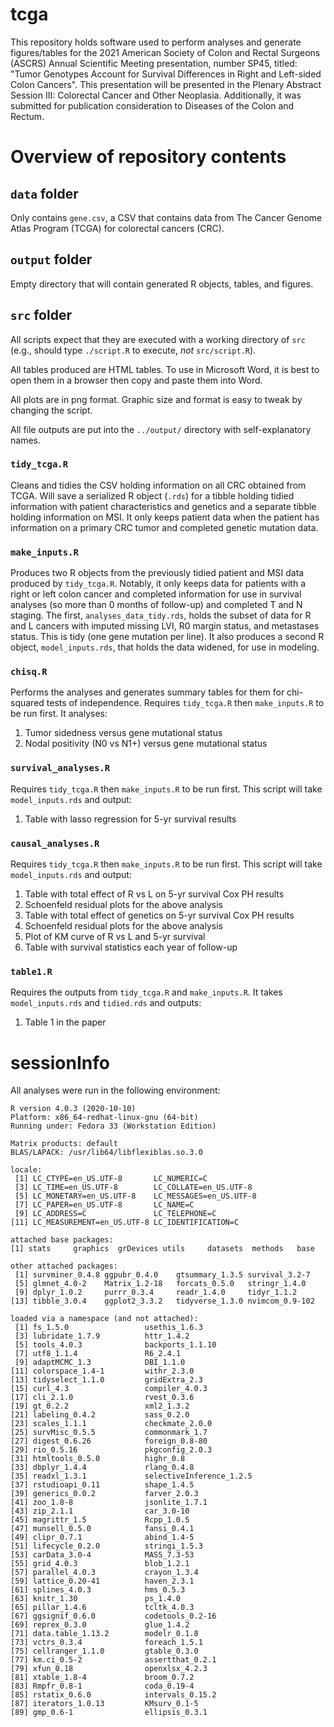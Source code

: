 # tcga

This repository holds software used to perform analyses and generate
figures/tables for the 2021 American Society of Colon and Rectal
Surgeons (ASCRS) Annual Scientific Meeting presentation, number SP45,
titled: "Tumor Genotypes Account for Survival Differences in Right and
Left-sided Colon Cancers". This presentation will be presented in the
Plenary Abstract Session III: Colorectal Cancer and Other Neoplasia.
Additionally, it was submitted for publication consideration to Diseases
of the Colon and Rectum.

# Overview of repository contents

## `data` folder

Only contains `gene.csv`, a CSV that contains data from The Cancer
Genome Atlas Program (TCGA) for colorectal cancers (CRC).

## `output` folder

Empty directory that will contain generated R objects, tables, and
figures.

## `src` folder

All scripts expect that they are executed with a working directory of
`src` (e.g., should type `./script.R` to execute, *not* `src/script.R`).

All tables produced are HTML tables. To use in Microsoft Word, it is
best to open them in a browser then copy and paste them into Word.

All plots are in png format. Graphic size and format is easy to tweak by
changing the script.

All file outputs are put into the `../output/` directory with self-explanatory
names.

### `tidy_tcga.R`

Cleans and tidies the CSV holding information on all CRC obtained from
TCGA. Will save a serialized R object (`.rds`) for a tibble holding
tidied information with patient characteristics and genetics and
a separate tibble holding information on MSI. It only keeps patient data
when the patient has information on a primary CRC tumor and completed
genetic mutation data.

### `make_inputs.R`

Produces two R objects from the previously tidied patient and MSI
data produced by `tidy_tcga.R`. Notably, it only keeps data for patients
with a right or left colon cancer and completed information for use in
survival analyses (so more than 0 months of follow-up) and completed T
and N staging. The first, `analyses_data_tidy.rds`, holds the subset of
data for R and L cancers with imputed missing LVI, R0 margin status,
and metastases status. This is tidy (one gene mutation per line). It
also produces a second R object, `model_inputs.rds`, that holds the data
widened, for use in modeling.

### `chisq.R`

Performs the analyses and generates summary tables for them for
chi-squared tests of independence. Requires `tidy_tcga.R` then
`make_inputs.R` to be run first. It analyses:

1. Tumor sidedness versus gene mutational status
2. Nodal positivity (N0 vs N1+) versus gene mutational status

### `survival_analyses.R`

Requires `tidy_tcga.R` then `make_inputs.R` to be run first. This script
will take `model_inputs.rds` and output:

1. Table with lasso regression for 5-yr survival results

### `causal_analyses.R`

Requires `tidy_tcga.R` then `make_inputs.R` to be run first. This script
will take `model_inputs.rds` and output:

1. Table with total effect of R vs L on 5-yr survival Cox PH results
2. Schoenfeld residual plots for the above analysis
3. Table with total effect of genetics on 5-yr survival Cox PH results
4. Schoenfeld residual plots for the above analysis
5. Plot of KM curve of R vs L and 5-yr survival
6. Table with survival statistics each year of follow-up

### `table1.R`

Requires the outputs from `tidy_tcga.R` and `make_inputs.R`. It takes
`model_inputs.rds` and `tidied.rds` and outputs:

1. Table 1 in the paper

# sessionInfo

All analyses were run in the following environment:

```
R version 4.0.3 (2020-10-10)
Platform: x86_64-redhat-linux-gnu (64-bit)
Running under: Fedora 33 (Workstation Edition)

Matrix products: default
BLAS/LAPACK: /usr/lib64/libflexiblas.so.3.0

locale:
 [1] LC_CTYPE=en_US.UTF-8       LC_NUMERIC=C              
 [3] LC_TIME=en_US.UTF-8        LC_COLLATE=en_US.UTF-8    
 [5] LC_MONETARY=en_US.UTF-8    LC_MESSAGES=en_US.UTF-8   
 [7] LC_PAPER=en_US.UTF-8       LC_NAME=C                 
 [9] LC_ADDRESS=C               LC_TELEPHONE=C            
[11] LC_MEASUREMENT=en_US.UTF-8 LC_IDENTIFICATION=C       

attached base packages:
[1] stats     graphics  grDevices utils     datasets  methods   base     

other attached packages:
 [1] survminer_0.4.8 ggpubr_0.4.0    gtsummary_1.3.5 survival_3.2-7 
 [5] glmnet_4.0-2    Matrix_1.2-18   forcats_0.5.0   stringr_1.4.0  
 [9] dplyr_1.0.2     purrr_0.3.4     readr_1.4.0     tidyr_1.1.2    
[13] tibble_3.0.4    ggplot2_3.3.2   tidyverse_1.3.0 nvimcom_0.9-102

loaded via a namespace (and not attached):
 [1] fs_1.5.0                 usethis_1.6.3           
 [3] lubridate_1.7.9          httr_1.4.2              
 [5] tools_4.0.3              backports_1.1.10        
 [7] utf8_1.1.4               R6_2.4.1                
 [9] adaptMCMC_1.3            DBI_1.1.0               
[11] colorspace_1.4-1         withr_2.3.0             
[13] tidyselect_1.1.0         gridExtra_2.3           
[15] curl_4.3                 compiler_4.0.3          
[17] cli_2.1.0                rvest_0.3.6             
[19] gt_0.2.2                 xml2_1.3.2              
[21] labeling_0.4.2           sass_0.2.0              
[23] scales_1.1.1             checkmate_2.0.0         
[25] survMisc_0.5.5           commonmark_1.7          
[27] digest_0.6.26            foreign_0.8-80          
[29] rio_0.5.16               pkgconfig_2.0.3         
[31] htmltools_0.5.0          highr_0.8               
[33] dbplyr_1.4.4             rlang_0.4.8             
[35] readxl_1.3.1             selectiveInference_1.2.5
[37] rstudioapi_0.11          shape_1.4.5             
[39] generics_0.0.2           farver_2.0.3            
[41] zoo_1.8-8                jsonlite_1.7.1          
[43] zip_2.1.1                car_3.0-10              
[45] magrittr_1.5             Rcpp_1.0.5              
[47] munsell_0.5.0            fansi_0.4.1             
[49] clipr_0.7.1              abind_1.4-5             
[51] lifecycle_0.2.0          stringi_1.5.3           
[53] carData_3.0-4            MASS_7.3-53             
[55] grid_4.0.3               blob_1.2.1              
[57] parallel_4.0.3           crayon_1.3.4            
[59] lattice_0.20-41          haven_2.3.1             
[61] splines_4.0.3            hms_0.5.3               
[63] knitr_1.30               ps_1.4.0                
[65] pillar_1.4.6             tcltk_4.0.3             
[67] ggsignif_0.6.0           codetools_0.2-16        
[69] reprex_0.3.0             glue_1.4.2              
[71] data.table_1.13.2        modelr_0.1.8            
[73] vctrs_0.3.4              foreach_1.5.1           
[75] cellranger_1.1.0         gtable_0.3.0            
[77] km.ci_0.5-2              assertthat_0.2.1        
[79] xfun_0.18                openxlsx_4.2.3          
[81] xtable_1.8-4             broom_0.7.2             
[83] Rmpfr_0.8-1              coda_0.19-4             
[85] rstatix_0.6.0            intervals_0.15.2        
[87] iterators_1.0.13         KMsurv_0.1-5            
[89] gmp_0.6-1                ellipsis_0.3.1          
```
